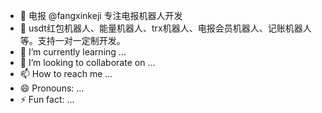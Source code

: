- 👋 电报 @fangxinkeji 专注电报机器人开发
- 👀 usdt红包机器人、能量机器人、trx机器人、电报会员机器人、记账机器人等。支持一对一定制开发。
- 🌱 I’m currently learning ...
- 💞️ I’m looking to collaborate on ...
- 📫 How to reach me ...
- 😄 Pronouns: ...
- ⚡ Fun fact: ...

<!---
fangxinkeji/fangxinkeji is a ✨ special ✨ repository because its `README.md` (this file) appears on your GitHub profile.
You can click the Preview link to take a look at your changes.
--->
